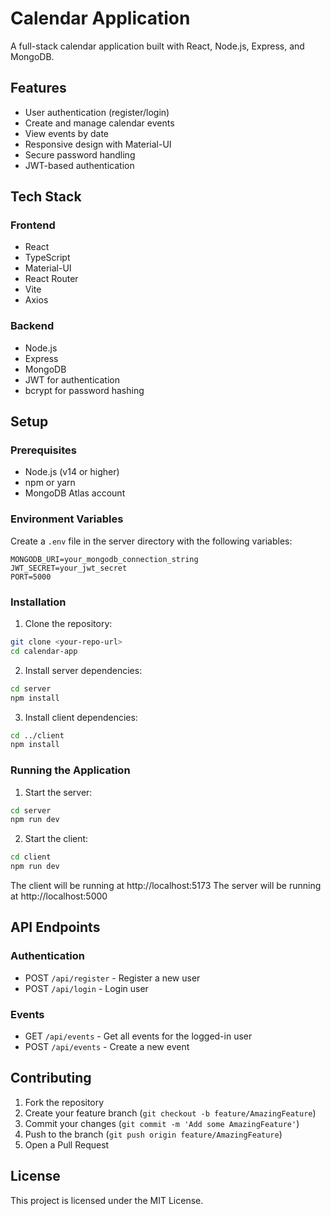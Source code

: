# Calendar Application

A full-stack calendar application built with React, Node.js, Express, and MongoDB.

## Features

- User authentication (register/login)
- Create and manage calendar events
- View events by date
- Responsive design with Material-UI
- Secure password handling
- JWT-based authentication

## Tech Stack

### Frontend
- React
- TypeScript
- Material-UI
- React Router
- Vite
- Axios

### Backend
- Node.js
- Express
- MongoDB
- JWT for authentication
- bcrypt for password hashing

## Setup

### Prerequisites
- Node.js (v14 or higher)
- npm or yarn
- MongoDB Atlas account

### Environment Variables

Create a `.env` file in the server directory with the following variables:
```
MONGODB_URI=your_mongodb_connection_string
JWT_SECRET=your_jwt_secret
PORT=5000
```

### Installation

1. Clone the repository:
```bash
git clone <your-repo-url>
cd calendar-app
```

2. Install server dependencies:
```bash
cd server
npm install
```

3. Install client dependencies:
```bash
cd ../client
npm install
```

### Running the Application

1. Start the server:
```bash
cd server
npm run dev
```

2. Start the client:
```bash
cd client
npm run dev
```

The client will be running at http://localhost:5173
The server will be running at http://localhost:5000

## API Endpoints

### Authentication
- POST `/api/register` - Register a new user
- POST `/api/login` - Login user

### Events
- GET `/api/events` - Get all events for the logged-in user
- POST `/api/events` - Create a new event

## Contributing

1. Fork the repository
2. Create your feature branch (`git checkout -b feature/AmazingFeature`)
3. Commit your changes (`git commit -m 'Add some AmazingFeature'`)
4. Push to the branch (`git push origin feature/AmazingFeature`)
5. Open a Pull Request

## License

This project is licensed under the MIT License. 
